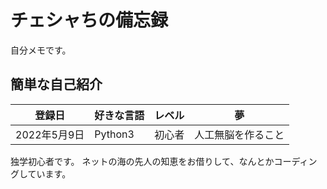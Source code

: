 # チェシャちの備忘録

自分メモです。

## 簡単な自己紹介

| 登録日 | 好きな言語 | レベル | 夢 |
--------|----------|-------|----|
|2022年5月9日|Python3|初心者|人工無脳を作ること|

独学初心者です。
ネットの海の先人の知恵をお借りして、なんとかコーディングしています。